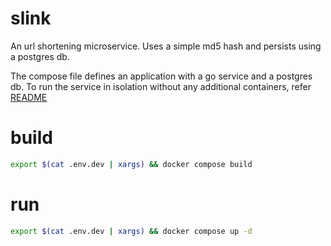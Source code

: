 # slink

An url shortening microservice. Uses a simple md5 hash and persists using a postgres db.

The compose file defines an application with a go service and a postgres db. To run the service in isolation without any additional containers, refer [README](slink/README.md)

# build

```bash
export $(cat .env.dev | xargs) && docker compose build
```

# run

```bash
export $(cat .env.dev | xargs) && docker compose up -d
```
